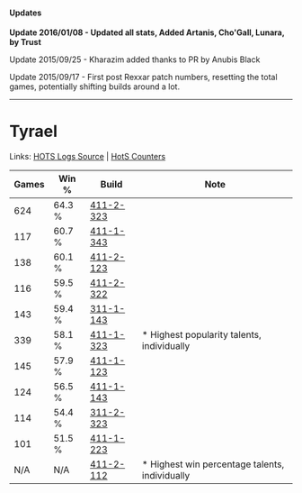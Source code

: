 #### Updates
**Update 2016/01/08 - Updated all stats, Added Artanis, Cho'Gall, Lunara, by Trust**

Update 2015/09/25 - Kharazim added thanks to PR by Anubis Black

Update 2015/09/17 - First post Rexxar patch numbers, resetting the total games, potentially shifting builds around a lot.

***

# Tyrael

Links: [HOTS Logs Source](https://www.hotslogs.com/Sitewide/HeroDetails?Hero=Tyrael) | [HotS Counters](http://hotscounters.com/#/hero/Tyrael)

Games  | Win %  | Build     | Note
-----  | -----  | -----     | ----
624    | 64.3 % | [411-2-323](http://www.heroesfire.com/hots/talent-calculator/tyrael#rrP3) | 
117    | 60.7 % | [411-1-343](http://www.heroesfire.com/hots/talent-calculator/tyrael#rr9l) | 
138    | 60.1 % | [411-2-123](http://www.heroesfire.com/hots/talent-calculator/tyrael#rrLx) | 
116    | 59.5 % | [411-2-322](http://www.heroesfire.com/hots/talent-calculator/tyrael#rrP2) | 
143    | 59.4 % | [311-1-143](http://www.heroesfire.com/hots/talent-calculator/tyrael#o0zd) | 
339    | 58.1 % | [411-1-323](http://www.heroesfire.com/hots/talent-calculator/tyrael#rr9R) | * Highest popularity talents, individually
145    | 57.9 % | [411-1-123](http://www.heroesfire.com/hots/talent-calculator/tyrael#rr6J) | 
124    | 56.5 % | [411-1-143](http://www.heroesfire.com/hots/talent-calculator/tyrael#rr6d) | 
114    | 54.4 % | [311-2-323](http://www.heroesfire.com/hots/talent-calculator/tyrael#o1G3) | 
101    | 51.5 % | [411-1-223](http://www.heroesfire.com/hots/talent-calculator/tyrael#rr7t) | 
N/A    | N/A    | [411-2-112](http://www.heroesfire.com/hots/talent-calculator/tyrael#rrLm) | * Highest win percentage talents, individually
